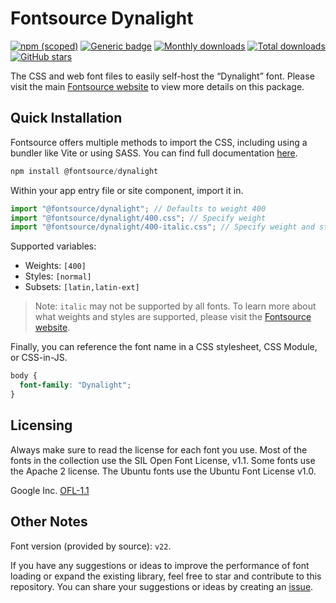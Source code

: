 # Fontsource Dynalight

[![npm (scoped)](https://img.shields.io/npm/v/@fontsource/dynalight?color=brightgreen)](https://www.npmjs.com/package/@fontsource/dynalight) [![Generic badge](https://img.shields.io/badge/fontsource-passing-brightgreen)](https://github.com/fontsource/fontsource) [![Monthly downloads](https://badgen.net/npm/dm/@fontsource/dynalight)](https://github.com/fontsource/fontsource) [![Total downloads](https://badgen.net/npm/dt/@fontsource/dynalight)](https://github.com/fontsource/fontsource) [![GitHub stars](https://img.shields.io/github/stars/fontsource/fontsource.svg?style=social&label=Star)](https://github.com/fontsource/fontsource/stargazers)

The CSS and web font files to easily self-host the “Dynalight” font. Please visit the main [Fontsource website](https://fontsource.org/fonts/dynalight) to view more details on this package.

## Quick Installation

Fontsource offers multiple methods to import the CSS, including using a bundler like Vite or using SASS. You can find full documentation [here](https://fontsource.org/docs/getting-started/introduction).

```javascript
npm install @fontsource/dynalight
```

Within your app entry file or site component, import it in.

```javascript
import "@fontsource/dynalight"; // Defaults to weight 400
import "@fontsource/dynalight/400.css"; // Specify weight
import "@fontsource/dynalight/400-italic.css"; // Specify weight and style
```

Supported variables:
- Weights: `[400]`
- Styles: `[normal]`
- Subsets: `[latin,latin-ext]`

> Note: `italic` may not be supported by all fonts. To learn more about what weights and styles are supported, please visit the [Fontsource website](https://fontsource.org/fonts/dynalight).

Finally, you can reference the font name in a CSS stylesheet, CSS Module, or CSS-in-JS.

```css
body {
  font-family: "Dynalight";
}
```

## Licensing
Always make sure to read the license for each font you use. Most of the fonts in the collection use the SIL Open Font License, v1.1. Some fonts use the Apache 2 license. The Ubuntu fonts use the Ubuntu Font License v1.0.

Google Inc.
[OFL-1.1](http://scripts.sil.org/OFL)

## Other Notes
Font version (provided by source): `v22`.

If you have any suggestions or ideas to improve the performance of font loading or expand the existing library, feel free to star and contribute to this repository. You can share your suggestions or ideas by creating an [issue](https://github.com/fontsource/fontsource/issues).